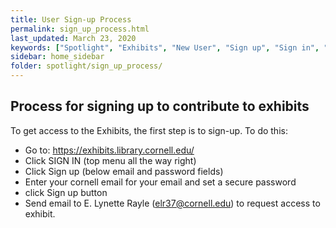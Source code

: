 ```yaml
---
title: User Sign-up Process
permalink: sign_up_process.html
last_updated: March 23, 2020
keywords: ["Spotlight", "Exhibits", "New User", "Sign up", "Sign in", "Request access"]
sidebar: home_sidebar
folder: spotlight/sign_up_process/
---
```


## Process for signing up to contribute to exhibits

To get access to the Exhibits, the first step is to sign-up.  To do this:

* Go to: https://exhibits.library.cornell.edu/
* Click SIGN IN  (top menu all the way right)
* Click Sign up (below email and password fields)
* Enter your cornell email for your email and set a secure password 
* click Sign up button
* Send email to E. Lynette Rayle (elr37@cornell.edu) to request access to exhibit.
